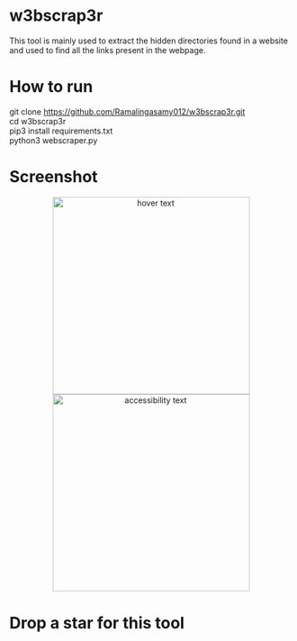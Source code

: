 # w3bscrap3r
This tool is mainly used to extract the hidden directories found in a website and used to find all the links present in the webpage.

# How to run
 git clone https://github.com/Ramalingasamy012/w3bscrap3r.git<br/>
 cd w3bscrap3r<br/>
 pip3 install requirements.txt<br/>
 python3 webscraper.py<br/>
 # Screenshot
 <p align="center">
  <img src="your_relative_path_here" width="350" title="hover text">
  <img src="/home/ram/Desktop/sc.png" width="350" alt="accessibility text">
</p>

# Drop a star for this tool 
